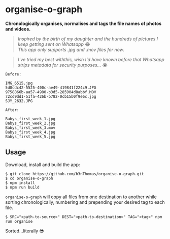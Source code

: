 # organise-o-graph

**Chronologically organises, normalises and tags the file names of photos and videos.**  

>*Inspired by the birth of my daughter and the hundreds of pictures I keep getting sent on Whatsapp* 😂  
>*This app only supports .jpg and .mov files for now.*  

>_I've tried my best withthis, wish I'd have known before that Whatsapp strips metadata for security purposes..._ 😭  

`Before:`

    IMG_6515.jpg
    5d8cdc42-5525-400c-ae49-419841f224c9.JPG
    9758866b-aa57-4980-b3d5-285904d8abbf.MOV
    72cd9dd1-51fa-426b-b782-0cb15b0f9e6c.jpg
    SJY_2632.JPG

`After:`

    Babys_first_week_1.jpg
    Babys_first_week_2.jpg
    Babys_first_week_3.mov
    Babys_first_week_4.jpg
    Babys_first_week_5.jpg

## Usage

Download, install and build the app:

    $ git clone https://github.com/b3nThomas/organise-o-graph.git
    $ cd organise-o-graph
    $ npm install
    $ npm run build

`organise-o-graph` will copy all files from one destination to another while sorting chronologically, numbering and prepending your desired tag to each file.

    $ SRC="<path-to-source>" DEST="<path-to-destination>" TAG="<tag>" npm run organise

Sorted...literally 😎
